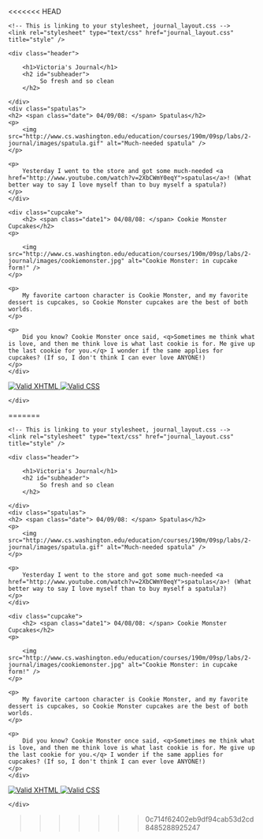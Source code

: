 <<<<<<< HEAD

<html xmlns="http://www.w3.org/1999/xhtml">

<head>
	<title>V's Journal</title>
	<meta http-equiv="Content-Type" content="text/html; charset=iso-8859-1" />
	<!-- This links to a stylesheet that gives basic formatting to your page; you do not need to modify this. -->
	<link rel="stylesheet" type="text/css" href="journal_basic.css" title="style" />
	
	<!-- This is linking to your stylesheet, journal_layout.css -->
	<link rel="stylesheet" type="text/css" href="journal_layout.css" title="style" />
</head>

<body>
	<div class="style">
	<div class="site">
	<div class="main">

	<div class="header">
		
		<h1>Victoria's Journal</h1>
	    <h2 id="subheader">
	    	 So fresh and so clean 
	    </h2>
	
    </div>
    <div class="spatulas">
	<h2> <span class="date"> 04/09/08: </span> Spatulas</h2>
	<p>
		<img src="http://www.cs.washington.edu/education/courses/190m/09sp/labs/2-journal/images/spatula.gif" alt="Much-needed spatula" />
	</p>

	<p>
		Yesterday I went to the store and got some much-needed <a href="http://www.youtube.com/watch?v=2XbCWmY0eqY">spatulas</a>! (What better way to say I love myself than to buy myself a spatula?)
	</p>
	</div>

	<div class="cupcake">
		<h2> <span class="date1"> 04/08/08: </span> Cookie Monster Cupcakes</h2>
	<p>
		
		<img src="http://www.cs.washington.edu/education/courses/190m/09sp/labs/2-journal/images/cookiemonster.jpg" alt="Cookie Monster: in cupcake form!" /> 
	</p>

	<p>
		My favorite cartoon character is Cookie Monster, and my favorite dessert is cupcakes, so Cookie Monster cupcakes are the best of both worlds.
	</p>
	
	<p>
		Did you know? Cookie Monster once said, <q>Sometimes me think what is love, and then me think love is what last cookie is for. Me give up the last cookie for you.</q> I wonder if the same applies for cupcakes? (If so, I don't think I can ever love ANYONE!)
	</p>
	</div>
</div>
	 <p>  
		<a href="http://validator.w3.org/check/referer">
		<img src="http://www.w3.org/Icons/valid-xhtml11" alt="Valid XHTML" class="links"/>
		</a>
		<a href="http://jigsaw.w3.org/css-validator/check/referer">
		<img src="http://jigsaw.w3.org/css-validator/images/vcss" alt="Valid CSS" class="links" />
		</a>
	</p>

	</div>
</div>
</body>

=======

<html xmlns="http://www.w3.org/1999/xhtml">

<head>
	<title>V's Journal</title>
	<meta http-equiv="Content-Type" content="text/html; charset=iso-8859-1" />
	<!-- This links to a stylesheet that gives basic formatting to your page; you do not need to modify this. -->
	<link rel="stylesheet" type="text/css" href="journal_basic.css" title="style" />
	
	<!-- This is linking to your stylesheet, journal_layout.css -->
	<link rel="stylesheet" type="text/css" href="journal_layout.css" title="style" />
</head>

<body>
	<div class="style">
	<div class="site">
	<div class="main">

	<div class="header">
		
		<h1>Victoria's Journal</h1>
	    <h2 id="subheader">
	    	 So fresh and so clean 
	    </h2>
	
    </div>
    <div class="spatulas">
	<h2> <span class="date"> 04/09/08: </span> Spatulas</h2>
	<p>
		<img src="http://www.cs.washington.edu/education/courses/190m/09sp/labs/2-journal/images/spatula.gif" alt="Much-needed spatula" />
	</p>

	<p>
		Yesterday I went to the store and got some much-needed <a href="http://www.youtube.com/watch?v=2XbCWmY0eqY">spatulas</a>! (What better way to say I love myself than to buy myself a spatula?)
	</p>
	</div>

	<div class="cupcake">
		<h2> <span class="date1"> 04/08/08: </span> Cookie Monster Cupcakes</h2>
	<p>
		
		<img src="http://www.cs.washington.edu/education/courses/190m/09sp/labs/2-journal/images/cookiemonster.jpg" alt="Cookie Monster: in cupcake form!" /> 
	</p>

	<p>
		My favorite cartoon character is Cookie Monster, and my favorite dessert is cupcakes, so Cookie Monster cupcakes are the best of both worlds.
	</p>
	
	<p>
		Did you know? Cookie Monster once said, <q>Sometimes me think what is love, and then me think love is what last cookie is for. Me give up the last cookie for you.</q> I wonder if the same applies for cupcakes? (If so, I don't think I can ever love ANYONE!)
	</p>
	</div>
</div>
	 <p>  
		<a href="http://validator.w3.org/check/referer">
		<img src="http://www.w3.org/Icons/valid-xhtml11" alt="Valid XHTML" class="links"/>
		</a>
		<a href="http://jigsaw.w3.org/css-validator/check/referer">
		<img src="http://jigsaw.w3.org/css-validator/images/vcss" alt="Valid CSS" class="links" />
		</a>
	</p>

	</div>
</div>
</body>

>>>>>>> 0c714f62402eb9df94cab53d2cd8485288925247
</html>